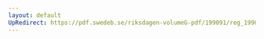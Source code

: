 ```yaml
---
layout: default
UpRedirect: https://pdf.swedeb.se/riksdagen-volumeG-pdf/199091/reg_199091/reg_199091_0673.pdf
---
```

